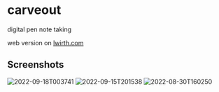 # carveout

digital pen note taking

web version on [lwirth.com](https://lwirth.com)

## Screenshots

![2022-09-18T003741](https://user-images.githubusercontent.com/37505890/190878534-bd9ab0bb-7881-4530-9631-fb6d0054cc4b.png)
![2022-09-15T201538](https://user-images.githubusercontent.com/37505890/190836448-2b8c5de3-fe56-480b-96d0-57332d232b6b.png)
![2022-08-30T160250](https://user-images.githubusercontent.com/37505890/190836463-ee67157a-742f-4163-a5c2-7226ff2e0134.png)
